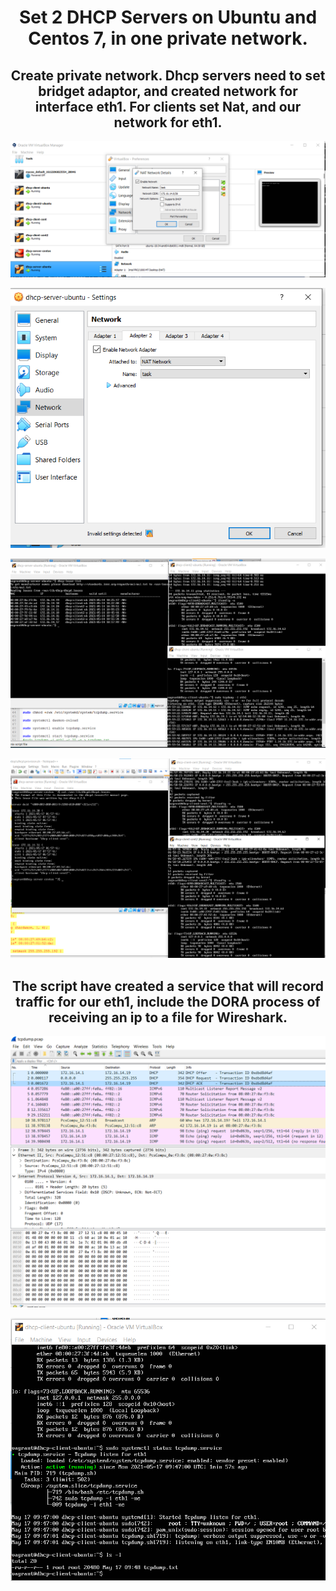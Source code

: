 <div style="text-align:center;">
<h1> Set 2 DHCP Servers on Ubuntu and Centos 7, in one private network.</h1>
<h2>Create private network. Dhcp servers need to set bridget adaptor, and created network for interface eth1. For clients set Nat, and our network for eth1.</h2>
<p><img src="img/1create-net.png"></p>

<p><img src="img/2.png"></p>
<p><img src="img/dhcp-ubuntu.png"></p>
<p><img src="img/centos.png"></p>
<h2>The script have created a service that will record traffic for our eth1, include the DORA process of receiving an ip to a file for Wireshark. </h2>
<p><img src="img/wireshark.png"></p>
<p><img src="img/serv.png"></p>
</div>
